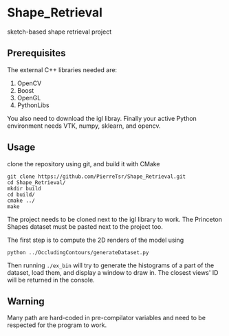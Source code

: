 # Shape_Retrieval
sketch-based shape retrieval project

## Prerequisites

The external C++ libraries needed are:
 1. OpenCV
 2. Boost
 3. OpenGL
 4. PythonLibs

You also need to download the igl libray.
Finally your active Python environment needs VTK, numpy, sklearn, and opencv.

## Usage

clone the repository using git, and build it with CMake
```
git clone https://github.com/PierreTsr/Shape_Retrieval.git
cd Shape_Retrieval/
mkdir build
cd build/
cmake ../
make
```
The project needs to be cloned next to the igl library to work. The Princeton Shapes dataset must be pasted next to the project too. 

The first step is to compute the 2D renders of the model using 
```
python ../OccludingContours/generateDataset.py
```
Then running `./ex_bin` will try to generate the histograms of a part of the dataset, load them, and display a window to draw in. The closest views' ID will be returned in the console.

## Warning

Many path are hard-coded in pre-compilator variables and need to be respected for the program to work.